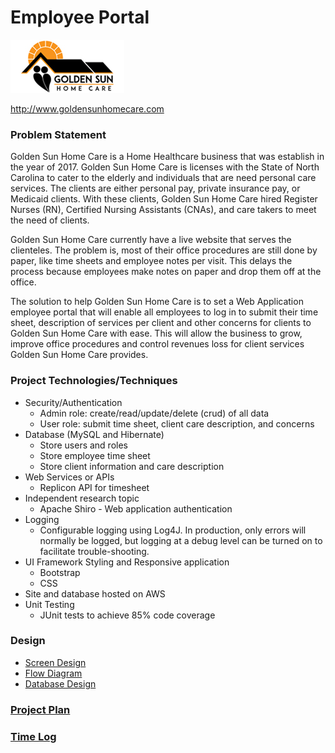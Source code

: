 # Employee Portal

![](images/golden-sun-home-care-logo.png)

<http://www.goldensunhomecare.com>

### Problem Statement
Golden Sun Home Care is a Home Healthcare business that was establish in the year of 2017. Golden Sun Home Care is licenses with the State of North Carolina to cater to the elderly and individuals that are need personal care services. The clients are either personal pay, private insurance pay, or Medicaid clients. With these clients, Golden Sun Home Care hired Register Nurses (RN), Certified Nursing Assistants (CNAs), and care takers to meet the need of clients. 

Golden Sun Home Care currently have a live website that serves the clienteles. The problem is, most of their office procedures are still done by paper, like time sheets and employee notes per visit. This delays the process because employees make notes on paper and drop them off at the office. 

The solution to help Golden Sun Home Care is to set a Web Application employee portal that will enable all employees to log in to submit their time sheet, description of services per client and other concerns for clients to Golden Sun Home Care with ease. This will allow the business to grow, improve office procedures and control revenues loss for client services Golden Sun Home Care provides.

### Project Technologies/Techniques 

* Security/Authentication
  * Admin role: create/read/update/delete (crud) of all data
  * User role: submit time sheet, client care description, and concerns
* Database (MySQL and Hibernate)
  * Store users and roles
  * Store employee time sheet
  * Store client information and care description
* Web Services or APIs
  * Replicon API for timesheet
* Independent research topic
  * Apache Shiro - Web application authentication
* Logging
  * Configurable logging using Log4J. In production, only errors will normally be logged, but logging at a debug level can be turned on to facilitate trouble-shooting. 
* UI Framework Styling and Responsive application
  * Bootstrap
  * CSS
* Site and database hosted on AWS
* Unit Testing
  * JUnit tests to achieve 85% code coverage 
  
### Design

* [Screen Design](DesignDocuments/Screens.md)
* [Flow Diagram](DesignDocuments/Flows.md)
* [Database Design](DesignDocuments/employeePortalDB_7.png)

### [Project Plan](ProjectPlan.md)

### [Time Log](TimeLog.md) 